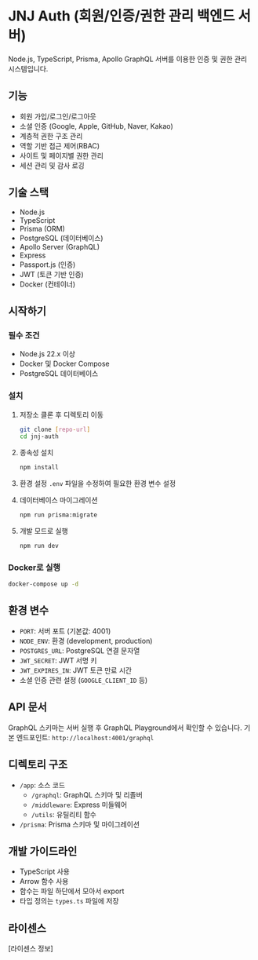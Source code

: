 # JNJ Auth (회원/인증/권한 관리 백엔드 서버)

Node.js, TypeScript, Prisma, Apollo GraphQL 서버를 이용한 인증 및 권한 관리 시스템입니다.

## 기능

- 회원 가입/로그인/로그아웃
- 소셜 인증 (Google, Apple, GitHub, Naver, Kakao)
- 계층적 권한 구조 관리
- 역할 기반 접근 제어(RBAC)
- 사이트 및 페이지별 권한 관리
- 세션 관리 및 감사 로깅

## 기술 스택

- Node.js
- TypeScript
- Prisma (ORM)
- PostgreSQL (데이터베이스)
- Apollo Server (GraphQL)
- Express
- Passport.js (인증)
- JWT (토큰 기반 인증)
- Docker (컨테이너)

## 시작하기

### 필수 조건

- Node.js 22.x 이상
- Docker 및 Docker Compose
- PostgreSQL 데이터베이스

### 설치

1. 저장소 클론 후 디렉토리 이동
   ```bash
   git clone [repo-url]
   cd jnj-auth
   ```

2. 종속성 설치
   ```bash
   npm install
   ```

3. 환경 설정
   `.env` 파일을 수정하여 필요한 환경 변수 설정

4. 데이터베이스 마이그레이션
   ```bash
   npm run prisma:migrate
   ```

5. 개발 모드로 실행
   ```bash
   npm run dev
   ```

### Docker로 실행

```bash
docker-compose up -d
```

## 환경 변수

- `PORT`: 서버 포트 (기본값: 4001)
- `NODE_ENV`: 환경 (development, production)
- `POSTGRES_URL`: PostgreSQL 연결 문자열
- `JWT_SECRET`: JWT 서명 키
- `JWT_EXPIRES_IN`: JWT 토큰 만료 시간
- 소셜 인증 관련 설정 (`GOOGLE_CLIENT_ID` 등)

## API 문서

GraphQL 스키마는 서버 실행 후 GraphQL Playground에서 확인할 수 있습니다.
기본 엔드포인트: `http://localhost:4001/graphql`

## 디렉토리 구조

- `/app`: 소스 코드
  - `/graphql`: GraphQL 스키마 및 리졸버
  - `/middleware`: Express 미들웨어
  - `/utils`: 유틸리티 함수
- `/prisma`: Prisma 스키마 및 마이그레이션

## 개발 가이드라인

- TypeScript 사용
- Arrow 함수 사용
- 함수는 파일 하단에서 모아서 export
- 타입 정의는 `types.ts` 파일에 저장

## 라이센스

[라이센스 정보] 
